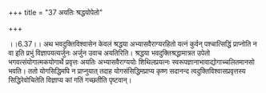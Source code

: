 +++
title = "37 अयतिः श्रद्धयोपेतो"

+++
  
  
।।6.37।। अथ भवदुक्तिविश्वासेन केवलं श्रद्धया अभ्यासवैराग्यरहितो यत्नं
कुर्वन् पश्चात्सिद्धिं प्राप्नोति न वा इति प्रभुं विज्ञापयत्यर्जुनः
अर्जुन उवाच अयतिरिति। श्रद्धया भवदुक्तिश्रद्धामात्रत उपेतो
भगवत्संयोगात्मकयोगार्थे प्रवृत्तः अयतिः अभ्यासवैराग्ययोः शिथिलप्रयत्नः
स्वरूपज्ञानाभावाद्योगाच्चलितमानसो भवति। ततो योगसिद्धिमपि न प्राप्नुयात्
तदाह योगसंसिद्धिमप्राप्य कृष्ण सदानन्द त्वदुक्तिविश्वासप्रवृत्तस्य
सिद्धिरेवोचितेति विज्ञाप्य कां गतिं गच्छतीति पृष्टवान्।  
  

